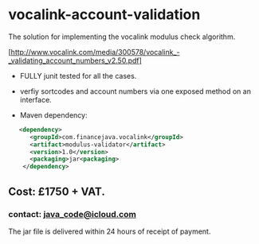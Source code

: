 vocalink-account-validation
===========================

The solution for implementing the vocalink modulus check algorithm.

[http://www.vocalink.com/media/300578/vocalink_-_validating_account_numbers_v2.50.pdf]

  + FULLY junit tested for all the cases.

  + verfiy sortcodes and account numbers via one exposed method on an interface.

  + Maven dependency:
```xml
   <dependency>
      <groupId>com.financejava.vocalink</groupId>
      <artifact>modulus-validator</artifact>
      <version>1.0</version>
      <packaging>jar<packaging>
    </dependency>
```

## Cost: £1750 + VAT.

### contact: java_code@icloud.com

The jar file is delivered within 24 hours of receipt of payment.
